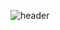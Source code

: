 ![header](https://capsule-render.vercel.app/api?type=waving&text=Welcome%20to%20My%20Github&color=gradient&height=300)
